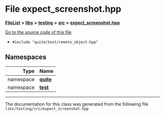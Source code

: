 

# File expect\_screenshot.hpp



[**FileList**](files.md) **>** [**libs**](dir_6719ab1f1f7655efc2fa43f7eb574fd1.md) **>** [**testing**](dir_5dc041d31cf4c8a741744373481e730f.md) **>** [**src**](dir_398cbba213cb2cd7b6578e890cc57257.md) **>** [**expect\_screenshot.hpp**](expect__screenshot_8hpp.md)

[Go to the source code of this file](expect__screenshot_8hpp_source.md)



* `#include "quite/test/remote_object.hpp"`













## Namespaces

| Type | Name |
| ---: | :--- |
| namespace | [**quite**](namespacequite.md) <br> |
| namespace | [**test**](namespacequite_1_1test.md) <br> |





















































------------------------------
The documentation for this class was generated from the following file `libs/testing/src/expect_screenshot.hpp`

